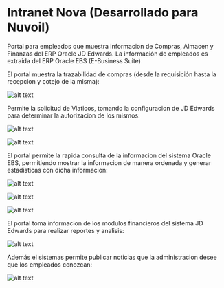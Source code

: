 # Intranet Nova (Desarrollado para Nuvoil)

Portal para empleados que muestra informacion de Compras, Almacen y Finanzas del ERP Oracle JD Edwards. La información de empleados es extraida del ERP Oracle EBS (E-Business Suite)

El portal muestra la trazabilidad de compras (desde la requisición hasta la recepcion y cotejo de la misma):

![alt text](https://github.com/carloxdev/nova/blob/master/screenshots/compras.png)

Permite la solicitud de Viaticos, tomando la configuracion de JD Edwards para determinar la autorizacion de los mismos:

![alt text](https://github.com/carloxdev/nova/blob/master/screenshots/viaticos.png)

![alt text](https://github.com/carloxdev/nova/blob/master/screenshots/viatico_view.png)

El portal permite la rapida consulta de la informacion del sistema Oracle EBS, permitiendo mostrar la informacion de manera ordenada y generar estadisticas con dicha informacion:

![alt text](https://github.com/carloxdev/nova/blob/master/screenshots/expediente.png)

![alt text](https://github.com/carloxdev/nova/blob/master/screenshots/organigrama.png)

![alt text](https://github.com/carloxdev/nova/blob/master/screenshots/empleado-graficas.png)

El portal toma informacion de los modulos financieros del sistema JD Edwards para realizar reportes y analisis:

![alt text](https://github.com/carloxdev/nova/blob/master/screenshots/flujos.png)

Además el sistemas permite publicar noticias que la administracion desee que los empleados conozcan:

![alt text](https://github.com/carloxdev/nova/blob/master/screenshots/inicio.png)
